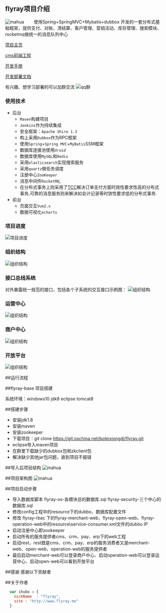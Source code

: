 ## flyray项目介绍
![mahua](flyray-doc/logo.jpg)
　　使用Spring+SpringMVC+Mybatis+dubbox 开发的一套分布式基础框架，提供支付、对账、清结算、客户管理、营销活动、库存管理、搜索模块、rocketmq做统一的消息队列中心

[项目主页](http://www.flyray.me)

[cms前端工程](https://git.oschina.net/boleixiongdi/flyray-cms-ui)

[开发手册](https://gitee.com/boleixiongdi/flyray/blob/master/%E5%BC%80%E5%8F%91%E6%89%8B%E5%86%8C.md)

[开发部署文档](https://gitee.com/boleixiongdi/flyray/blob/master/%E9%83%A8%E7%BD%B2%E6%96%87%E6%A1%A3.md)

有兴趣、想学习部署的可以加群交流
![qq群](flyray-doc/qq.png)

### 使用技术

* 后台
	* `Maven`构建项目
	* `Jenkins`作为持续集成
	* 安全框架：`Apache Shiro 1.3`
	* 构上采用`Dubbox`作为RPC框架
	* 使用`Spring`+`Spring MVC`+`MyBatis`SSM框架
	* 数据库连接池使用`druid`
	* 数据库使用`MySQL`和`Redis`
	* 采用`elasticsearch`实现搜索服务
	* 采用`quartz`做任务调度
	* 注册中心`ZooKeeper`
	* 消息中间件`RocketMQ`,
	* 在分布式事务上则采用了[TCC](https://github.com/changmingxie/tcc-transaction)解决订单支付方面时效性要求性高的分布式事务,可靠的消息服务则来解决如会计记录等时效性要求低的分布式事务.
* 前台
	* 页面交互`Vue2.x`
	* 数据可视化`echarts `

### 项目进度

![项目进度](flyray-doc/flyray-schedule.png)

### 组织结构

![组织结构](flyray-doc/projectStructure3.png)

### 接口总线系统
对外暴露统一规范的接口，包括各个子系统的交互接口示例图：
![组织结构](flyray-doc/projectStructures.png)
### 运营中心
![组织结构](flyray-doc/operation.png)
### 商户中心
![组织结构](flyray-doc/merchant.png)
### 开放平台
![组织结构](flyray-doc/open.png)

##运行流程

##flyray-base 项目搭建

系统环境：windows10 jdk8 eclipse tomcat8

##搭建步骤

* 安装jdk1.8
* 安装maven
* 安装zookeeper
* 下载项目：git clone https://git.oschina.net/boleixiongdi/flyray.git
* eclipse导入maven项目
* 在群里下载缺少的dubbox包和zkclient包
* 解决缺少其他jar包问题，直到项目不报错


##导入后项目结构
![mahua](flyray-doc/项目结构.png)

##项目架构图
![mahua](flyray-doc/projectStructures.png)

##项目启动步骤
* 导入数据库脚本 flyray-os-各模块总的数据库.sql flyray-security-三个中心的数据库.sql
* 修改config工程中的resource下的dubbo、数据库配置文件
* 修改  flyray-rbac 下的flyray-merchant-web、flyray-open-web、flyray-operation-web中的resource\service-consumer.xml文件的dubbo IP
* 启动注册中心即zookeeper
* 启动所有的服务提供者cms、crm、pay、erp下的web工程
* 启动rest，rest既是cms、crm、pay、erp的服务消费者又是merchant-web、open-web、operation-web的服务提供者
* 最后启动merchant-web可以登录商户中心、启动operation-web可以登录运营中心、启动open-web可以看到开放平台

##感谢
感谢以下贡献者

##关于作者

```javascript
  var ihubo = {
    nickName  : "flyray",
    site : "http://www.flyray.me"
  }
```